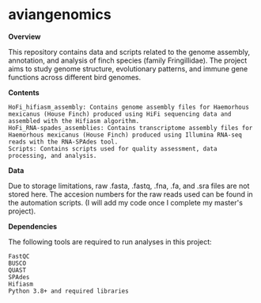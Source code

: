 # aviangenomics

**Overview**

This repository contains data and scripts related to the genome assembly, annotation, and analysis of finch species (family Fringillidae). The project aims to study genome structure, evolutionary patterns, and immune gene functions across different bird genomes.

**Contents**

    HoFi_hifiasm_assembly: Contains genome assembly files for Haemorhous mexicanus (House Finch) produced using HiFi sequencing data and assembled with the Hifiasm algorithm.
    HoFi_RNA-spades_assemblies: Contains transcriptome assembly files for Haemorhous mexicanus (House Finch) produced using Illumina RNA-seq reads with the RNA-SPAdes tool.
    Scripts: Contains scripts used for quality assessment, data processing, and analysis.


**Data**

Due to storage limitations, raw .fasta, .fastq, .fna, .fa, and .sra files are not stored here. The accesion numbers for the raw reads used can be found in the automation scripts. (I will add my code once I complete my master's project).

**Dependencies**

The following tools are required to run analyses in this project:

    FastQC
    BUSCO
    QUAST
    SPAdes
    Hifiasm
    Python 3.8+ and required libraries
